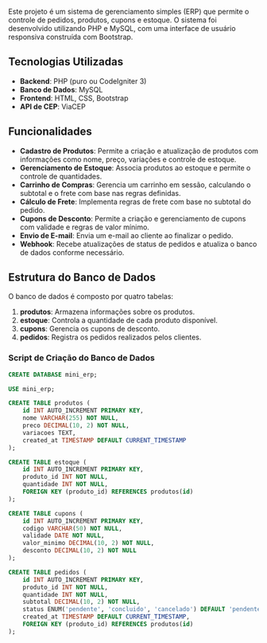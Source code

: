 Este projeto é um sistema de gerenciamento simples (ERP) que permite o controle de pedidos, produtos, cupons e estoque. O sistema foi desenvolvido utilizando PHP e MySQL, com uma interface de usuário responsiva construída com Bootstrap.

## Tecnologias Utilizadas

- **Backend**: PHP (puro ou CodeIgniter 3)
- **Banco de Dados**: MySQL
- **Frontend**: HTML, CSS, Bootstrap
- **API de CEP**: ViaCEP

## Funcionalidades

- **Cadastro de Produtos**: Permite a criação e atualização de produtos com informações como nome, preço, variações e controle de estoque.
- **Gerenciamento de Estoque**: Associa produtos ao estoque e permite o controle de quantidades.
- **Carrinho de Compras**: Gerencia um carrinho em sessão, calculando o subtotal e o frete com base nas regras definidas.
- **Cálculo de Frete**: Implementa regras de frete com base no subtotal do pedido.
- **Cupons de Desconto**: Permite a criação e gerenciamento de cupons com validade e regras de valor mínimo.
- **Envio de E-mail**: Envia um e-mail ao cliente ao finalizar o pedido.
- **Webhook**: Recebe atualizações de status de pedidos e atualiza o banco de dados conforme necessário.

## Estrutura do Banco de Dados

O banco de dados é composto por quatro tabelas:

1. **produtos**: Armazena informações sobre os produtos.
2. **estoque**: Controla a quantidade de cada produto disponível.
3. **cupons**: Gerencia os cupons de desconto.
4. **pedidos**: Registra os pedidos realizados pelos clientes.

### Script de Criação do Banco de Dados

```sql
CREATE DATABASE mini_erp;

USE mini_erp;

CREATE TABLE produtos (
    id INT AUTO_INCREMENT PRIMARY KEY,
    nome VARCHAR(255) NOT NULL,
    preco DECIMAL(10, 2) NOT NULL,
    variacoes TEXT,
    created_at TIMESTAMP DEFAULT CURRENT_TIMESTAMP
);

CREATE TABLE estoque (
    id INT AUTO_INCREMENT PRIMARY KEY,
    produto_id INT NOT NULL,
    quantidade INT NOT NULL,
    FOREIGN KEY (produto_id) REFERENCES produtos(id)
);

CREATE TABLE cupons (
    id INT AUTO_INCREMENT PRIMARY KEY,
    codigo VARCHAR(50) NOT NULL,
    validade DATE NOT NULL,
    valor_minimo DECIMAL(10, 2) NOT NULL,
    desconto DECIMAL(10, 2) NOT NULL
);

CREATE TABLE pedidos (
    id INT AUTO_INCREMENT PRIMARY KEY,
    produto_id INT NOT NULL,
    quantidade INT NOT NULL,
    subtotal DECIMAL(10, 2) NOT NULL,
    status ENUM('pendente', 'concluido', 'cancelado') DEFAULT 'pendente',
    created_at TIMESTAMP DEFAULT CURRENT_TIMESTAMP,
    FOREIGN KEY (produto_id) REFERENCES produtos(id)
);
